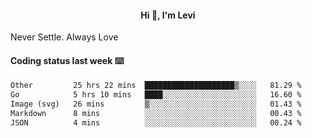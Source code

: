 <h4 style="text-align: center;">Hi 👋, I'm Levi</h4>  Never Settle. Always Love
<!---<img align="right" alt="Coding" width="300" src="https://i.pinimg.com/originals/81/17/8b/81178b47a8598f0c81c4799f2cdd4057.gif"></p> --->

#### Coding status last week ⌨️

<!--START_SECTION:waka-->

```txt
Other         25 hrs 22 mins  ████████████████████▒░░░░   81.29 %
Go            5 hrs 10 mins   ████░░░░░░░░░░░░░░░░░░░░░   16.60 %
Image (svg)   26 mins         ▒░░░░░░░░░░░░░░░░░░░░░░░░   01.43 %
Markdown      8 mins          ░░░░░░░░░░░░░░░░░░░░░░░░░   00.43 %
JSON          4 mins          ░░░░░░░░░░░░░░░░░░░░░░░░░   00.24 %
```

<!--END_SECTION:waka-->

